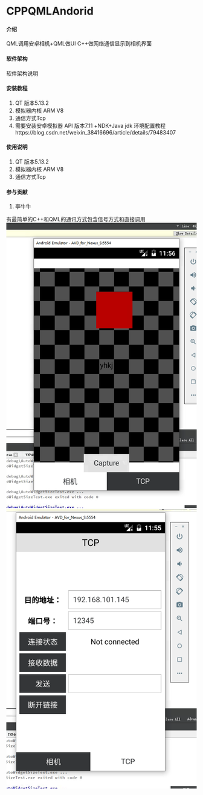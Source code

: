 # CPPQMLAndorid

#### 介绍
QML调用安卓相机+QML做UI C++做网络通信显示到相机界面

#### 软件架构
软件架构说明


#### 安装教程

1.  QT 版本5.13.2
2.  模拟器内核 ARM V8
3.  通信方式Tcp
4.  需要安装安卓模拟器 API 版本7.11 +NDK+Java jdk 
环境配置教程https://blog.csdn.net/weixin_38416696/article/details/79483407
#### 使用说明

1.  QT 版本5.13.2
2.  模拟器内核 ARM V8
3.  通信方式Tcp

#### 参与贡献

1.  李牛牛

有最简单的C++和QML的通讯方式包含信号方式和直接调用
![输入图片说明](icon/image.png)
![输入图片说明](icon/1image.png)